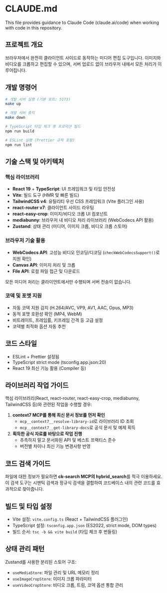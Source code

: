 # CLAUDE.md

This file provides guidance to Claude Code (claude.ai/code) when working with code in this repository.

## 프로젝트 개요

브라우저에서 완전히 클라이언트 사이드로 동작하는 미디어 편집 도구입니다. 이미지와 비디오를 크롭하고 편집할 수 있으며, 서버 업로드 없이 브라우저 내에서 모든 처리가 이루어집니다.

## 개발 명령어

```bash
# 개발 서버 실행 (기본 포트: 5173)
make up

# 개발 서버 중지
make down

# TypeScript 타입 체크 후 프로덕션 빌드
npm run build

# ESLint 실행 (Prettier 규칙 포함)
npm run lint
```

## 기술 스택 및 아키텍처

### 핵심 라이브러리
- **React 19** + **TypeScript**: UI 프레임워크 및 타입 안전성
- **Vite**: 빌드 도구 (HMR 및 빠른 빌드)
- **TailwindCSS v4**: 유틸리티 우선 CSS 프레임워크 (Vite 플러그인 사용)
- **react-router v7**: 클라이언트 사이드 라우팅
- **react-easy-crop**: 이미지/비디오 크롭 UI 컴포넌트
- **mediabunny**: 브라우저 내 비디오 처리 라이브러리 (WebCodecs API 활용)
- **Zustand**: 상태 관리 (미디어, 이미지 크롭, 비디오 크롭 스토어)

### 브라우저 기술 활용
- **WebCodecs API**: 고성능 비디오 인코딩/디코딩 (`checkWebCodecsSupport()`로 지원 확인)
- **Canvas API**: 이미지 처리 및 크롭
- **File API**: 로컬 파일 접근 및 다운로드

모든 미디어 처리는 클라이언트에서만 수행되며 서버 전송이 없습니다.

### 코덱 및 포맷 지원
- 자동 코덱 지원 감지 (H.264/AVC, VP9, AV1, AAC, Opus, MP3)
- 동적 포맷 호환성 확인 (MP4, WebM)
- 비트레이트, 프레임률, 키프레임 간격 등 고급 설정
- 코덱별 최적화 옵션 자동 추천

## 코드 스타일
- ESLint + Prettier 설정됨
- TypeScript strict mode (tsconfig.app.json:20)
- React 19 최신 기능 활용 (Compiler 등)

## 라이브러리 작업 가이드
핵심 라이브러리(React, react-router, react-easy-crop, mediabunny, TailwindCSS 등)와 관련된 작업을 수행할 경우:
1. **context7 MCP를 통해 최신 문서 정보를 먼저 확인**
   - `mcp__context7__resolve-library-id`로 라이브러리 ID 조회
   - `mcp__context7__get-library-docs`로 공식 문서 및 예제 획득
2. **획득한 공식 자료를 바탕으로 작업 진행**
   - 추측하지 말고 문서화된 API 및 베스트 프랙티스 준수
   - 버전별 차이나 최신 기능 변경사항 반영

## 코드 검색 가이드
파일에 대한 정보가 필요하면 **ck-search MCP의 hybrid_search**를 적극 이용하세요. 이 검색 도구는 시맨틱 검색과 정규식 검색을 결합하여 코드베이스 내의 관련 코드를 효과적으로 찾아줍니다.

## 빌드 및 타입 설정
- Vite 설정: `vite.config.ts` (React + TailwindCSS 플러그인)
- TypeScript 설정: `tsconfig.app.json` (ES2022, strict mode, DOM types)
- 빌드 순서: `tsc -b && vite build` (타입 체크 후 번들링)

## 상태 관리 패턴
Zustand를 사용한 분리된 스토어 구조:
- `useMediaStore`: 파일 관리 및 URL 메모리 정리
- `useImageCropStore`: 이미지 크롭 파라미터
- `useVideoCropStore`: 비디오 크롭, 트림, 코덱 옵션 통합 관리
